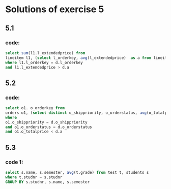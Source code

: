 # Solutions of exercise 5

## 5.1

### code:
```sql
select sum(l1.l_extendedprice) from 
lineitem l1, (select l_orderkey, avg(l_extendedprice)  as a from lineitem  GROUP BY l_orderkey) d
where l1.l_orderkey = d.l_orderkey
and l1.l_extendedprice > d.a
```

## 5.2

### code:
```sql
select o1. o_orderkey from 
orders o1, (select distinct o_shippriority, o_orderstatus, avg(o_totalprice) as a from orders GROUP BY o_shippriority, o_orderstatus) d
where 
o1.o_shippriority = d.o_shippriority
and o1.o_orderstatus = d.o_orderstatus
and o1.o_totalprice < d.a
```

## 5.3

### code 1:
```sql
select s.name, s.semester, avg(t.grade) from test t, students s
where t.studnr = s.studnr
GROUP BY s.studnr, s.name, s.semester
```
